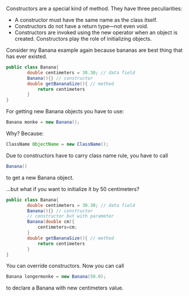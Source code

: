 Constructors are a special kind of method. They have three peculiarities:
- A constructor must have the same name as the class itself.
- Constructors do not have a return type—not even void.
- Constructors are invoked using the new operator when an object is created. Constructors play the role of initializing objects.

Consider my Banana example again because bananas are best thing that has ever existed.
```java
public class Banana{
		double centimeters = 30.30; // data field
		Banana(){} // constructor
		double getBananaSize(){ // method
			return centimeters
		}
}
```
For getting new Banana objects you have to use:
```java
Banana monke = new Banana();
```
Why? Because:
```java
ClassName ObjectName = new ClassName();
```
Due to constructors have to carry class name rule, you have to call
```java
Banana()
```
to get a new Banana object.

...but what if you want to initialize it by 50 centimeters?
```java
public class Banana{
		double centimeters = 30.30; // data field
		Banana(){} // constructor
		// constructor but with parameter
		Banana(double cm){
			centimeters=cm;
		}
		double getBananaSize(){ // method
			return centimeters
		}
}
```
You can override constructors. Now you can call
```java
Banana longermonke = new Banana(50.0);
```
to declare a Banana with new centimeters value.